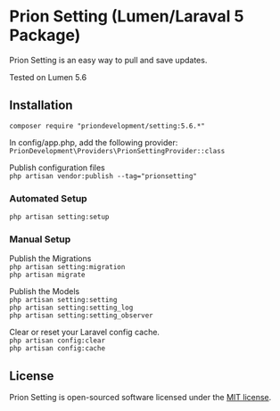 # Prion Setting (Lumen/Laraval 5 Package)

Prion Setting is an easy way to pull and save updates.

Tested on Lumen 5.6

## Installation

`composer require "priondevelopment/setting:5.6.*"`

In config/app.php, add the following provider:  
`PrionDevelopment\Providers\PrionSettingProvider::class`

Publish configuration files  
`php artisan vendor:publish --tag="prionsetting"`  

### Automated Setup
`php artisan setting:setup`  

### Manual Setup

Publish the Migrations  
`php artisan setting:migration`  
`php artisan migrate`  

Publish the Models  
`php artisan setting:setting`  
`php artisan setting:setting_log`  
`php artisan setting:setting_observer`  


Clear or reset your Laravel config cache.  
`php artisan config:clear`  
`php artisan config:cache`  


## License

Prion Setting is open-sourced software licensed under the [MIT license](http://opensource.org/licenses/MIT).
